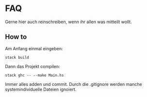 # FAQ

Gerne hier auch reinschreiben, wenn ihr allen was mitteilt wollt.

## How to 

Am Anfang einmal eingeben:

	stack build

Dann das Projekt compilen: 

	stack ghc -- --make Main.hs

Immer alles adden und commit. Durch die .gitignore werden manche
systemindividuelle Dateien ignoiert.



